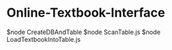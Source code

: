 # Online-Textbook-Interface
$node CreateDBAndTable
$node ScanTable.js
$node LoadTextbookIntoTable.js

